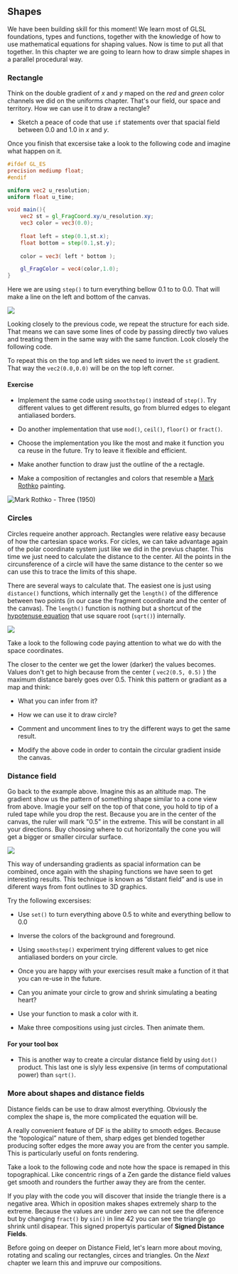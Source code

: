 ## Shapes

We have been building skill for this moment! We learn most of GLSL foundations, types and functions, together with the knowledge of how to use mathematical equations for shaping values. Now is time to put all that together. In this chapter we are going to learn how to draw simple shapes in a parallel procedural way.

### Rectangle

Think on the double gradient of *x* and *y* maped on the *red* and *green* color channels we did on the uniforms chapter. That's our field, our space and territory. How we can use it to draw a rectangle? 

* Sketch a peace of code that use ```if``` statements over that spacial field between 0.0 and 1.0 in *x* and *y*. 

Once you finish that excersise take a look to the following code and imagine what happen on it.

```glsl
#ifdef GL_ES
precision mediump float;
#endif

uniform vec2 u_resolution;
uniform float u_time;

void main(){
    vec2 st = gl_FragCoord.xy/u_resolution.xy;
    vec3 color = vec3(0.0);
    
    float left = step(0.1,st.x);
    float bottom = step(0.1,st.y);
    
    color = vec3( left * bottom );

    gl_FragColor = vec4(color,1.0);
}
```

Here we are using ```step()``` to turn everything bellow 0.1 to to 0.0. That will make a line on the left and bottom of the canvas.

![](rect.jpg)

Looking closely to the previous code, we repeat the structure for each side. That means we can save some lines of code by passing directly two values and treating them in the same way with the same function. Look closely the following code.

<div class="codeAndCanvas" data="rect-making-01.frag"></div>

To repeat this on the top and left sides we need to invert the ```st``` gradient. That way the ```vec2(0.0,0.0)``` will be on the top left corner.

#### Exercise

* Implement the same code using ```smoothstep()``` instead of ```step()```. Try different values to get different results, go from blurred edges to elegant antialiased borders.

* Do another implementation that use ```mod()```, ```ceil()```, ```floor()``` or ```fract()```.

* Choose the implementation you like the most and make it function you ca reuse in the future. Try to leave it flexible and efficient.

* Make another function to draw just the outline of the a rectagle.

* Make a composition of rectangles and colors that resemble a [Mark Rothko](http://en.wikipedia.org/wiki/Mark_Rothko) painting.

![Mark Rothko - Three (1950)](rothko.jpg)

### Circles

Circles requeire another approach. Rectangles were relative easy because of how the cartesian space works. For cicles, we can take advantage again of the polar coordinate system just like we did in the previus chapter. This time we 
just need to calculate the distance to the center. All the points in the circunsference of a circle will have the same distance to the center so we can use this to trace the limits of this shape.

There are several ways to calculate that. The easiest one is just using ```distance()``` functions, which internally get the ```length()``` of the difference between two points (in our case the fragment coordinate and the center of the canvas). The ```length()``` function is nothing but a shortcut of the [hypotenuse equation](http://en.wikipedia.org/wiki/Hypotenuse) that use square root (```sqrt()```) internally.

![](hypotenuse.png)

Take a look to the following code paying attention to what we do with the space coordinates.

<div class="codeAndCanvas" data="circle-making.frag"></div>

The closer to the center we get the lower (darker) the values becomes. Values don't get to high because from the center ( ```vec2(0.5, 0.5)``` ) the maximum distance barely goes over 0.5. Think this pattern or gradiant as a map and think: 

* What you can infer from it? 

* How we can use it to draw circle?

* Comment and uncomment lines to try the different ways to get the same result.

* Modify the above code in order to contain the circular gradient inside the canvas.

### Distance field

Go back to the example above. Imagine this as an altitude map. The gradient show us the pattern of something shape similar to a cone view from above. Imagie your self on the top of that cone, you hold to tip of a ruled tape while you drop the rest. Because you are in the center of the canvas, the ruler will mark "0.5" in the extreme. This will be constant in all your directions. Buy choosing where to cut horizontally the cone you will get a bigger or smaller circular surface. 

![](distance-field.jpg)

This way of undersanding gradients as spacial information can be combined, once again with the shaping functions we have seen to get interesting results. This technique is known as “distant field” and is use in diferent ways from font outlines to 3D graphics.

Try the following excersises:
 
* Use ```set()``` to turn everything above 0.5 to white and everything bellow to 0.0

* Inverse the colors of the background and foreground.

* Using ```smoothstep()``` experiment trying different values to get nice antialiased borders on your circle.

* Once you are happy with your exercises result make a function of it that you can re-use in the future. 

* Can you animate your circle to grow and shrink simulating a beating heart?

* Use your function to mask a color with it.

* Make three compositions using just circles. Then animate them. 


#### For your tool box

* This is another way to create a circular distance field by using ```dot()``` product. This last one is slyly less expensive (in terms of computational power) than ```sqrt()```.

<div class="codeAndCanvas" data="circle.frag"></div>

### More about shapes and distance fields

Distance fields can be use to draw almost everything. Obviously the complex the shape is, the more complicated the equation will be.

<div class="codeAndCanvas" data="line.frag"></div>

A really convenient feature of DF is the ability to smooth edges. Because the “topological” nature of them, sharp edges get blended together producing softer edges the more away you are from the center you sample. This is particularly useful on fonts rendering.

Take a look to the following code and note how the space is remaped in this topographical. Like concentric rings of a Zen garde the distance field values get smooth and rounders the further away they are from the center.

<div class="codeAndCanvas" data="triangle-making.frag"></div>

If you play with the code you will discover that inside the triangle there is a negative area. Which in oposition makes shapes extremely sharp to the extreme. Because the values are under zero we can not see the diference but by changing ```fract()``` by ```sin()``` in line 42 you can see the triangle go shrink until disapear. This signed propertyis particular of **Signed Distance Fields**.

Before going on deeper on Distance Field, let's learn more about moving, rotating and scaling our rectangles, circes and triangles. On the *Next* chapter we learn this and impruve our compositions.
